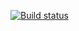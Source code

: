 

[![Build status](https://ci.appveyor.com/api/projects/status/4e7aj8p8ju0h5rvk?svg=true)](https://ci.appveyor.com/project/VbyV/automathome2-1)